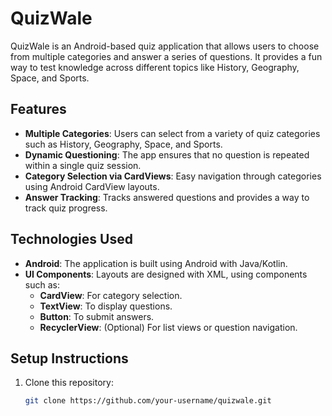 # QuizWale

QuizWale is an Android-based quiz application that allows users to choose from multiple categories and answer a series of questions. It provides a fun way to test knowledge across different topics like History, Geography, Space, and Sports. 

## Features

- **Multiple Categories**: Users can select from a variety of quiz categories such as History, Geography, Space, and Sports.
- **Dynamic Questioning**: The app ensures that no question is repeated within a single quiz session.
- **Category Selection via CardViews**: Easy navigation through categories using Android CardView layouts.
- **Answer Tracking**: Tracks answered questions and provides a way to track quiz progress.
  
## Technologies Used

- **Android**: The application is built using Android with Java/Kotlin.
- **UI Components**: Layouts are designed with XML, using components such as:
  - **CardView**: For category selection.
  - **TextView**: To display questions.
  - **Button**: To submit answers.
  - **RecyclerView**: (Optional) For list views or question navigation.
  
## Setup Instructions

1. Clone this repository:
    ```bash
    git clone https://github.com/your-username/quizwale.git
    ```


